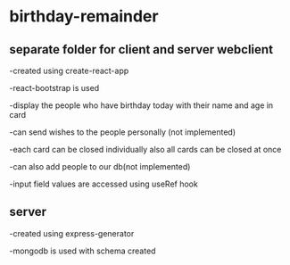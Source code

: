 # birthday-remainder

separate folder for client and server
webclient
--------------------------------
-created using create-react-app

-react-bootstrap is used

-display the people who have birthday today with their name and age in card

-can send wishes to the people personally (not implemented)

-each card can be closed individually also all cards can be closed at once

-can also add people to our db(not implemented)

-input field values are accessed using useRef hook

server
--------------------------------
-created using express-generator

-mongodb is used with schema created





